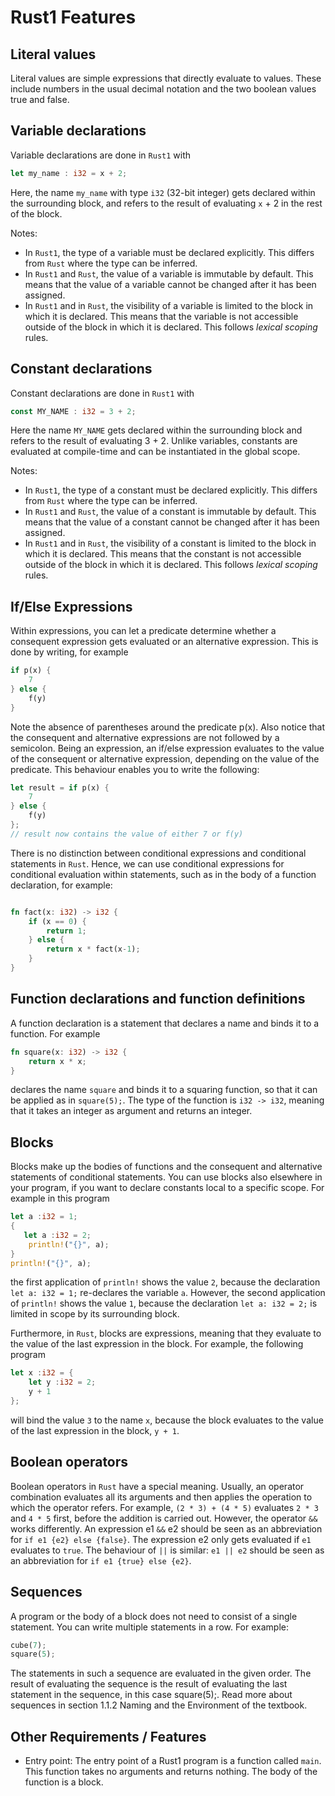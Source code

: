 # Rust1 Features

## Literal values

Literal values are simple expressions that directly evaluate to values. These include numbers in the usual decimal notation and the two boolean values true and false.

## Variable declarations

Variable declarations are done in `Rust1` with

```rust
let my_name : i32 = x + 2;
```

Here, the name `my_name` with type `i32` (32-bit integer) gets declared within the surrounding block, and refers to the result of evaluating `x` + 2 in the rest of the block.

Notes:

- In `Rust1`, the type of a variable must be declared explicitly. This differs from `Rust` where the type can be inferred.
- In `Rust1` and `Rust`, the value of a variable is immutable by default. This means that the value of a variable cannot be changed after it has been assigned.
- In `Rust1` and in `Rust`, the visibility of a variable is limited to the block in which it is declared. This means that the variable is not accessible outside of the block in which it is declared. This follows *lexical scoping* rules.

## Constant declarations

Constant declarations are done in `Rust1` with

```rust
const MY_NAME : i32 = 3 + 2;
```

Here the name `MY_NAME` gets declared within the surrounding block and refers to the result of evaluating 3 + 2. Unlike variables, constants are evaluated at compile-time and can be instantiated in the global scope.

Notes:

- In `Rust1`, the type of a constant must be declared explicitly. This differs from `Rust` where the type can be inferred.
- In `Rust1` and `Rust`, the value of a constant is immutable by default. This means that the value of a constant cannot be changed after it has been assigned.
- In `Rust1` and in `Rust`, the visibility of a constant is limited to the block in which it is declared. This means that the constant is not accessible outside of the block in which it is declared. This follows *lexical scoping* rules.

## If/Else Expressions

Within expressions, you can let a predicate determine whether a consequent expression gets evaluated or an alternative expression. This is done by writing, for example

```rust
if p(x) {
    7
} else {
    f(y)
}
```

Note the absence of parentheses around the predicate p(x). Also notice that the consequent and alternative expressions are not followed by a semicolon. Being an expression, an if/else expression evaluates to the value of the consequent or alternative expression, depending on the value of the predicate. This behaviour enables you to write the following:

```rust
let result = if p(x) {
    7
} else {
    f(y)
};
// result now contains the value of either 7 or f(y)
```

There is no distinction between conditional expressions and conditional statements in `Rust`. Hence, we can use conditional expressions for conditional evaluation within statements, such as in the body of a function declaration, for example:

```rust

fn fact(x: i32) -> i32 {
    if (x == 0) {
        return 1; 
    } else {
        return x * fact(x-1);
    }
}
```

## Function declarations and function definitions

A function declaration is a statement that declares a name and binds it to a function. For example

```rust
fn square(x: i32) -> i32 {
    return x * x;
}
```

declares the name `square` and binds it to a squaring function, so that it can be applied as in `square(5);`. The type of the function is `i32 -> i32`, meaning that it takes an integer as argument and returns an integer.

## Blocks

Blocks make up the bodies of functions and the consequent and alternative statements of conditional statements. You can use blocks also elsewhere in your program, if you want to declare constants local to a specific scope. For example in this program

```rust
let a :i32 = 1;
{
   let a :i32 = 2;
    println!("{}", a);
}
println!("{}", a);
```

the first application of `println!` shows the value `2`, because the declaration `let a: i32 = 1;` re-declares the variable `a`. However, the second application of `println!` shows the value `1`, because the declaration `let a: i32 = 2;` is limited in scope by its surrounding block.

Furthermore, in `Rust`, blocks are expressions, meaning that they evaluate to the value of the last expression in the block. For example, the following program

```rust
let x :i32 = {
    let y :i32 = 2;
    y + 1
};
```

will bind the value `3` to the name `x`, because the block evaluates to the value of the last expression in the block, `y + 1`.

## Boolean operators

Boolean operators in `Rust` have a special meaning. Usually, an operator combination evaluates all its arguments and then applies the operation to which the operator refers. For example, `(2 * 3) + (4 * 5)` evaluates `2 * 3` and `4 * 5` first, before the addition is carried out. However, the operator `&&` works differently. An expression e1 `&&` e2 should be seen as an abbreviation for `if e1 {e2} else {false}`. The expression e2 only gets evaluated if `e1` evaluates to `true`. The behaviour of `||` is similar: `e1 || e2` should be seen as an abbreviation for `if e1 {true} else {e2}`.

## Sequences

A program or the body of a block does not need to consist of a single statement. You can write multiple statements in a row. For example:

```rust
cube(7);
square(5);
```

The statements in such a sequence are evaluated in the given order. The result of evaluating the sequence is the result of evaluating the last statement in the sequence, in this case square(5);. Read more about sequences in section 1.1.2 Naming and the Environment of the textbook.

## Other Requirements / Features

- Entry point: The entry point of a Rust1 program is a function called `main`. This function takes no arguments and returns nothing. The body of the function is a block.
